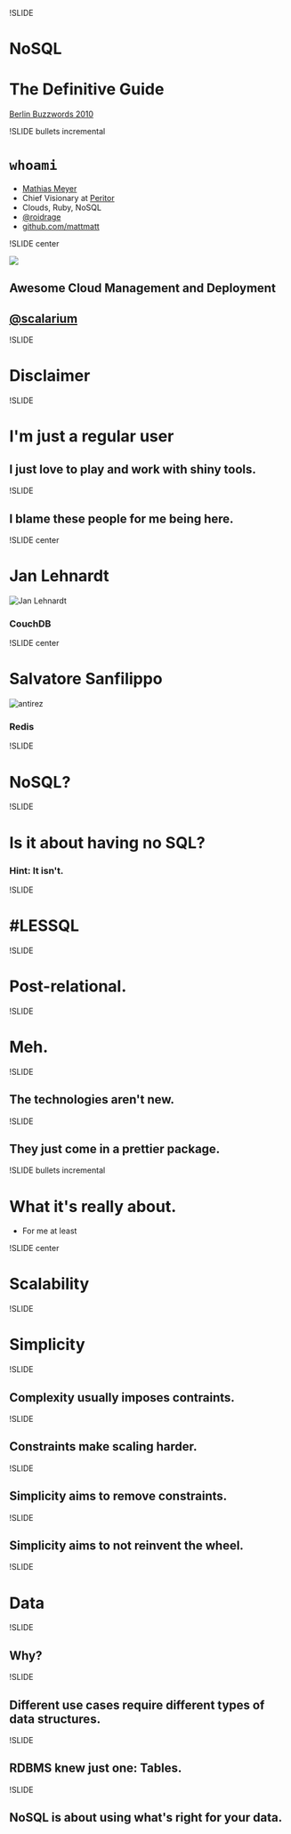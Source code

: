 !SLIDE

# NoSQL #
# The Definitive Guide #

<p class="caption"><a href="http://berlinbuzzwords.de">Berlin Buzzwords 2010</a></p>

!SLIDE bullets incremental

# `whoami` #

* [Mathias Meyer](http://www.paperplanes.de)
* Chief Visionary at [Peritor](http://www.peritor.com)
* Clouds, Ruby, NoSQL
* [@roidrage](http://twitter.com/roidrage)
* [github.com/mattmatt](http://github.com/mattmatt)

!SLIDE center

<a href="http://scalarium.com"><img src="scalarium.png" id="scalarium_logo"/></a>

## Awesome Cloud Management and Deployment ##
## [@scalarium](http://twitter.com/scalarium)

!SLIDE

# Disclaimer #

!SLIDE

# I'm just a regular user #
## I just love to play and work with shiny tools. ##

!SLIDE

## I blame these people for me being here. ##

!SLIDE center

# Jan Lehnardt #
![Jan Lehnardt](jan_lehnardt.jpg)  

### CouchDB ###

!SLIDE center

# Salvatore Sanfilippo #
![antirez](antirez.png)  

### Redis ###

!SLIDE

# NoSQL? #

!SLIDE

# Is it about having no SQL? #
### Hint: It isn't. ###

!SLIDE

# \#LESSQL #

!SLIDE

# Post-relational. #

!SLIDE

# Meh. #

!SLIDE

## The technologies aren't new. ##

!SLIDE

## They just come in a prettier package. ##

!SLIDE bullets incremental

# What it's really about. #
* For me at least

!SLIDE center

# Scalability #

!SLIDE

# Simplicity #

!SLIDE

## Complexity usually imposes contraints. ##

!SLIDE

## Constraints make scaling harder. ##

!SLIDE

## Simplicity aims to remove constraints. ##

!SLIDE

## Simplicity aims to not reinvent the wheel. ##

!SLIDE

# Data #

!SLIDE

## Why? ##

!SLIDE

## Different use cases require different types of data structures. ##

!SLIDE

## RDBMS knew just one: Tables. ##

!SLIDE

## NoSQL is about using what's right for your data. ##

